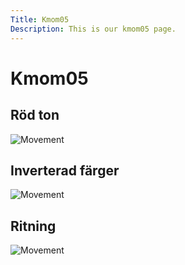 ```yaml
---
Title: Kmom05
Description: This is our kmom05 page.
---
```


Kmom05
==========================

<div class="gallery">
</div>

Röd ton
-------------
<picture>
    <img src="%base_url%/image/movement.jpg&f=colorize,30,0,0,0" alt="Movement">
</picture>

Inverterad färger
-------------
<picture>
    <img src="%base_url%/image/movement.jpg?f=negate" alt="Movement">
</picture>

Ritning
-------------
<picture>
    <img src="%base_url%/image/movement.jpg?w=300&convolve=draw" alt="Movement">
</picture>
